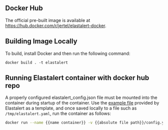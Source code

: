 ## Docker Hub

The official pre-built image is available at https://hub.docker.com/r/jertel/elastalert-docker.

## Building Image Locally

To build, install Docker and then run the following command:
```
docker build . -t elastalert
```

## Running Elastalert container with docker hub repo

A properly configured elastalert_config.json file must be mounted into the container during startup of the container. Use the [example file](https://github.com/Yelp/elastalert/blob/master/config.yaml.example) provided by Elastalert as a template, and once saved locally to a file such as `/tmp/elastalert.yaml`, run the container as follows:

```bash
docker run --name {{name container}} -v {{absolute file path}}/config.yaml:/opt/config/elastalert_config.yaml -v {{Folder rules path}}/rules:/opt/elastalert/rules boyeuconnd/elast_alert
```